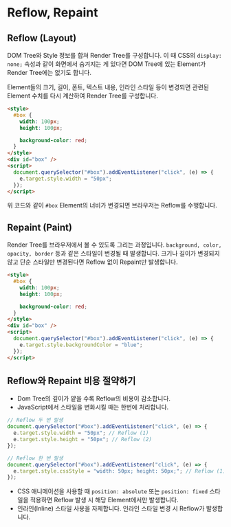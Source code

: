 # Reflow, Repaint

## Reflow (Layout)

DOM Tree와 Style 정보를 합쳐 Render Tree를 구성합니다. 이 때 CSS의 `display: none;` 속성과 같이 화면에서 숨겨지는 게 있다면
DOM Tree에 있는 Element가 Render Tree에는 없기도 합니다.

Element들의 크기, 길이, 폰트, 텍스트 내용, 인라인 스타일 등이 변경되면 관련된 Element 수치를 다시 계산하여 Render Tree를 구성합니다.

```html
<style>
  #box {
    width: 100px;
    height: 100px;

    background-color: red;
  }
</style>
<div id="box" />
<script>
  document.querySelector("#box").addEventListener("click", (e) => {
    e.target.style.width = "50px";
  });
</script>
```

위 코드와 같이 `#box` Element의 너비가 변경되면 브라우저는 Reflow를 수행합니다.

## Repaint (Paint)

Render Tree를 브라우저에서 볼 수 있도록 그리는 과정입니다. `background, color, opacity, border` 등과 같은 스타일이 변경될 때 발생합니다.
크기나 길이가 변경되지 않고 단순 스타일만 변경된다면 Reflow 없이 Repaint만 발생합니다.

```html
<style>
  #box {
    width: 100px;
    height: 100px;

    background-color: red;
  }
</style>
<div id="box" />
<script>
  document.querySelector("#box").addEventListener("click", (e) => {
    e.target.style.backgroundColor = "blue";
  });
</script>
```

## Reflow와 Repaint 비용 절약하기

- Dom Tree의 깊이가 얕을 수록 Reflow의 비용이 감소합니다.
- JavaScript에서 스타일을 변화시킬 때는 한번에 처리합니다.

```jsx
// Reflow 두 번 발생
document.querySelector("#box").addEventListener("click", (e) => {
  e.target.style.width = "50px"; // Reflow (1)
  e.target.style.height = "50px"; // Reflow (2)
});

// Reflow 한 번 발생
document.querySelector("#box").addEventListener("click", (e) => {
  e.target.style.cssStyle = "width: 50px; height: 50px;"; // Reflow (1)
});
```

- CSS 애니메이션을 사용할 때 `position: absolute` 또는 `position: fixed` 스타일을 적용하면 Reflow 발생 시 해당 Element에서만 발생합니다.
- 인라인(Inline) 스타일 사용을 자제합니다. 인라인 스타일 변경 시 Reflow가 발생합니다.
